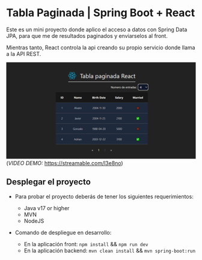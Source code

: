 # Tabla Paginada | Spring Boot + React

Este es un mini proyecto donde aplico el acceso a datos con Spring Data JPA, para que me de resultados paginados y enviarselos al front.

Mientras tanto, React controla la api creando su propio servicio donde llama a la API REST.

![alt text](./DemoTablaPaginada.png)(*VIDEO DEMO:* https://streamable.com/l3e8no)

## Desplegar el proyecto

* Para probar el proyecto deberás de tener los siguientes requerimientos:

    * Java v17 or higher
    * MVN 
    * NodeJS 

* Comando de despliegue en desarrollo:
    * En la aplicación front:
    `npm install` &&  `npm run dev`
    * En la aplicación backend:
    `mvn clean install` && `mvn spring-boot:run`
